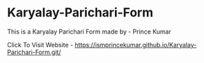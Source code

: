 # Karyalay-Parichari-Form
This is a Karyalay Parichari Form made by - Prince Kumar

Click To Visit Website -  https://ismprincekumar.github.io/Karyalay-Parichari-Form.git/
